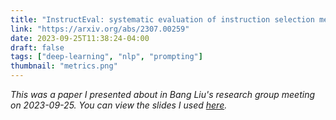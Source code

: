 ```yaml
---
title: "InstructEval: systematic evaluation of instruction selection methods"
link: "https://arxiv.org/abs/2307.00259"
date: 2023-09-25T11:38:24-04:00
draft: false
tags: ["deep-learning", "nlp", "prompting"]
thumbnail: "metrics.png"
---
```


*This was a paper I presented about in Bang Liu's research group meeting on 2023-09-25. You can view the slides I used [here](https://docs.google.com/presentation/d/1Qo_KPNnkj2jQzYDKG1wSEisHAr18Fs_eHq5Iuzj0MNs/edit?usp=sharing).*
